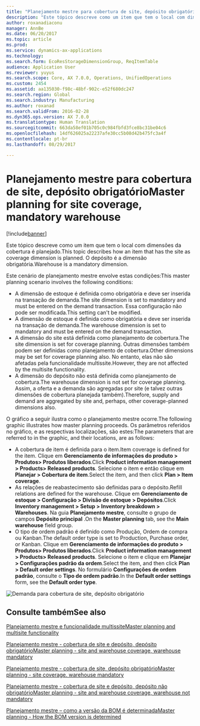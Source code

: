 ```yaml
---
title: "Planejamento mestre para cobertura de site, depósito obrigatório"
description: "Este tópico descreve como um item que tem o local com dimensões da cobertura é planejado. O depósito é a dimensão obrigatória."
author: roxanadiaconu
manager: AnnBe
ms.date: 06/20/2017
ms.topic: article
ms.prod: 
ms.service: dynamics-ax-applications
ms.technology: 
ms.search.form: EcoResStorageDimensionGroup, ReqItemTable
audience: Application User
ms.reviewer: yuyus
ms.search.scope: Core, AX 7.0.0, Operations, UnifiedOperations
ms.custom: 2454
ms.assetid: aa135030-f98c-48bf-902c-e52f680dc247
ms.search.region: Global
ms.search.industry: Manufacturing
ms.author: roxanad
ms.search.validFrom: 2016-02-28
ms.dyn365.ops.version: AX 7.0.0
ms.translationtype: Human Translation
ms.sourcegitcommit: 663da58ef01b705c0c984fbfd3fce8bc31be04c6
ms.openlocfilehash: 14df626025a22237afe30cc5b08d42b475fc3a4f
ms.contentlocale: pt-br
ms.lasthandoff: 08/29/2017

---
```


# <a name="master-planning-for-site-coverage-mandatory-warehouse"></a><span data-ttu-id="03fd3-104">Planejamento mestre para cobertura de site, depósito obrigatório</span><span class="sxs-lookup"><span data-stu-id="03fd3-104">Master planning for site coverage, mandatory warehouse</span></span>

[!include[banner](../includes/banner.md)]


<span data-ttu-id="03fd3-105">Este tópico descreve como um item que tem o local com dimensões da cobertura é planejado.</span><span class="sxs-lookup"><span data-stu-id="03fd3-105">This topic describes how an item that has the site as coverage dimension is planned.</span></span> <span data-ttu-id="03fd3-106">O depósito é a dimensão obrigatória.</span><span class="sxs-lookup"><span data-stu-id="03fd3-106">Warehouse is a mandatory dimension.</span></span>

<span data-ttu-id="03fd3-107">Este cenário de planejamento mestre envolve estas condições:</span><span class="sxs-lookup"><span data-stu-id="03fd3-107">This master planning scenario involves the following conditions:</span></span>

-   <span data-ttu-id="03fd3-108">A dimensão de estoque é definida como obrigatória e deve ser inserida na transação de demanda.</span><span class="sxs-lookup"><span data-stu-id="03fd3-108">The site dimension is set to mandatory and must be entered on the demand transaction.</span></span> <span data-ttu-id="03fd3-109">Essa configuração não pode ser modificada.</span><span class="sxs-lookup"><span data-stu-id="03fd3-109">This setting can't be modified.</span></span>
-   <span data-ttu-id="03fd3-110">A dimensão de estoque é definida como obrigatória e deve ser inserida na transação de demanda.</span><span class="sxs-lookup"><span data-stu-id="03fd3-110">The warehouse dimension is set to mandatory and must be entered on the demand transaction.</span></span>
-   <span data-ttu-id="03fd3-111">A dimensão do site está definida como planejamento de cobertura.</span><span class="sxs-lookup"><span data-stu-id="03fd3-111">The site dimension is set for coverage planning.</span></span> <span data-ttu-id="03fd3-112">Outras dimensões também podem ser definidas como planejamento de cobertura.</span><span class="sxs-lookup"><span data-stu-id="03fd3-112">Other dimensions may be set for coverage planning also.</span></span> <span data-ttu-id="03fd3-113">No entanto, elas não são afetadas pela funcionalidade multissite.</span><span class="sxs-lookup"><span data-stu-id="03fd3-113">However, they are not affected by the multisite functionality.</span></span>
-   <span data-ttu-id="03fd3-114">A dimensão do depósito não está definida como planejamento de cobertura.</span><span class="sxs-lookup"><span data-stu-id="03fd3-114">The warehouse dimension is not set for coverage planning.</span></span> <span data-ttu-id="03fd3-115">Assim, a oferta e a demanda são agregadas por site (e talvez outras dimensões de cobertura planejada também).</span><span class="sxs-lookup"><span data-stu-id="03fd3-115">Therefore, supply and demand are aggregated by site and, perhaps, other coverage-planned dimensions also.</span></span>

<span data-ttu-id="03fd3-116">O gráfico a seguir ilustra como o planejamento mestre ocorre.</span><span class="sxs-lookup"><span data-stu-id="03fd3-116">The following graphic illustrates how master planning proceeds.</span></span> <span data-ttu-id="03fd3-117">Os parâmetros referidos no gráfico, e as respectivas localizações, são estes:</span><span class="sxs-lookup"><span data-stu-id="03fd3-117">The parameters that are referred to in the graphic, and their locations, are as follows:</span></span>
-   <span data-ttu-id="03fd3-118">A cobertura de item é definida para o item.</span><span class="sxs-lookup"><span data-stu-id="03fd3-118">Item coverage is defined for the item.</span></span> <span data-ttu-id="03fd3-119">Clique em **Gerenciamento de informações do produto &gt; Produtos&gt; Produtos liberados**.</span><span class="sxs-lookup"><span data-stu-id="03fd3-119">Click **Product information management &gt; Products&gt; Released products**.</span></span> <span data-ttu-id="03fd3-120">Selecione o item e então clique em **Planejar &gt; Cobertura de item**.</span><span class="sxs-lookup"><span data-stu-id="03fd3-120">Select the item, and then click **Plan &gt; Item coverage**.</span></span>
-   <span data-ttu-id="03fd3-121">As relações de reabastecimento são definidas para o depósito.</span><span class="sxs-lookup"><span data-stu-id="03fd3-121">Refill relations are defined for the warehouse.</span></span> <span data-ttu-id="03fd3-122">Clique em **Gerenciamento de estoque &gt; Configuração &gt; Divisão de estoque &gt; Depósitos**.</span><span class="sxs-lookup"><span data-stu-id="03fd3-122">Click **Inventory management &gt; Setup &gt; Inventory breakdown &gt; Warehouses**.</span></span> <span data-ttu-id="03fd3-123">Na guia **Planejamento mestre**, consulte o grupo de campos **Depósito principal** .</span><span class="sxs-lookup"><span data-stu-id="03fd3-123">On the **Master planning** tab, see the **Main warehouse** field group.</span></span>
-   <span data-ttu-id="03fd3-124">O tipo de ordem padrão é definido como Produção, Ordem de compra ou Kanban.</span><span class="sxs-lookup"><span data-stu-id="03fd3-124">The default order type is set to Production, Purchase order, or Kanban.</span></span> <span data-ttu-id="03fd3-125">Clique em **Gerenciamento de informações do produto &gt; Produtos&gt; Produtos liberados**.</span><span class="sxs-lookup"><span data-stu-id="03fd3-125">Click **Product information management &gt; Products&gt; Released products**.</span></span> <span data-ttu-id="03fd3-126">Selecione o item e clique em **Planejar &gt; Configurações padrão da ordem**.</span><span class="sxs-lookup"><span data-stu-id="03fd3-126">Select the item, and then click **Plan &gt; Default order settings**.</span></span> <span data-ttu-id="03fd3-127">No formulário **Configurações de ordem padrão**, consulte o **Tipo de ordem padrão**.</span><span class="sxs-lookup"><span data-stu-id="03fd3-127">In the **Default order settings** form, see the **Default order type**.</span></span>

![Demanda para cobertura de site, depósito obrigatório](./media/multisitedemandexplosionscenarioforsitecoveragewarehousemandatory.jpg)



<a name="see-also"></a><span data-ttu-id="03fd3-129">Consulte também</span><span class="sxs-lookup"><span data-stu-id="03fd3-129">See also</span></span>
--------

[<span data-ttu-id="03fd3-130">Planejamento mestre e funcionalidade multissite</span><span class="sxs-lookup"><span data-stu-id="03fd3-130">Master planning and multisite functionality</span></span>](master-plan-multisite-functionality.md)

[<span data-ttu-id="03fd3-131">Planejamento mestre - cobertura de site e depósito, depósito obrigatório</span><span class="sxs-lookup"><span data-stu-id="03fd3-131">Master planning - site and warehouse coverage, warehouse mandatory</span></span>](master-plan-site-warehouse-coverage-warehouse-mandatory.md)

[<span data-ttu-id="03fd3-132">Planejamento mestre - cobertura de site, depósito obrigatório</span><span class="sxs-lookup"><span data-stu-id="03fd3-132">Master planning - site coverage. warehouse mandatory</span></span>](master-plan-site-coverage-warehouse-mandatory.md)

[<span data-ttu-id="03fd3-133">Planejamento mestre - cobertura de site e depósito, depósito não obrigatório</span><span class="sxs-lookup"><span data-stu-id="03fd3-133">Master planning - site and warehouse coverage, warehouse not mandatory</span></span>](master-plan-site-warehouse-coverage-warehouse-not-mandatory.md)

[<span data-ttu-id="03fd3-134">Planejamento mestre – como a versão da BOM é determinada</span><span class="sxs-lookup"><span data-stu-id="03fd3-134">Master planning - How the BOM version is determined</span></span>](master-plan-bom-version-determined.md)




